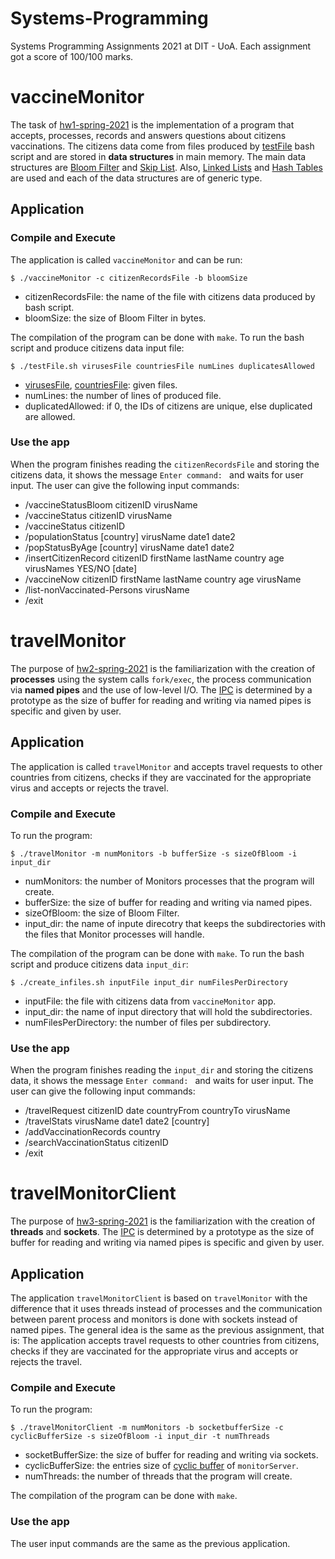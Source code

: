 # Systems-Programming
Systems Programming Assignments 2021 at DIT - UoA. Each assignment got a score of 100/100 marks.

# vaccineMonitor
The task of [hw1-spring-2021](https://github.com/AngelPn/Systems-Programming/blob/main/vaccineMonitor/hw1-spring-2021.pdf) is the implementation of a program that accepts, processes, records and answers questions about citizens vaccinations. The citizens data come from files produced by [testFile](https://github.com/AngelPn/Systems-Programming/blob/main/vaccineMonitor/testFile.sh) bash script and are stored in **data structures** in main memory. The main data structures are [Bloom Filter](https://github.com/AngelPn/Systems-Programming/tree/main/vaccineMonitor/mylib/BloomFilter) and [Skip List](https://github.com/AngelPn/Systems-Programming/tree/main/vaccineMonitor/mylib/SkipList). Also, [Linked Lists](https://github.com/AngelPn/Systems-Programming/tree/main/vaccineMonitor/mylib/LinkedList) and [Hash Tables](https://github.com/AngelPn/Systems-Programming/tree/main/vaccineMonitor/mylib/HashTable) are used and each of the data structures are of generic type. 

## Application

### Compile and Execute
The application is called `vaccineMonitor` and can be run:
```
$ ./vaccineMonitor -c citizenRecordsFile -b bloomSize
```
* citizenRecordsFile: the name of the file with citizens data produced by bash script.
* bloomSize: the size of Bloom Filter in bytes.

The compilation of the program can be done with `make`.
To run the bash script and produce citizens data input file:
```
$ ./testFile.sh virusesFile countriesFile numLines duplicatesAllowed
```
* [virusesFile](https://github.com/AngelPn/Systems-Programming/blob/main/vaccineMonitor/testFiles/virusesFile), [countriesFile](https://github.com/AngelPn/Systems-Programming/blob/main/vaccineMonitor/testFiles/countriesFile): given files.
* numLines: the number of lines of produced file.
* duplicatedAllowed: if 0, the IDs of citizens are unique, else duplicated are allowed.

### Use the app
When the program finishes reading the `citizenRecordsFile` and storing the citizens data, it shows the message `Enter command: ` and waits for user input. The user can give the following input commands:
- /vaccineStatusBloom citizenID virusName
- /vaccineStatus citizenID virusName
- /vaccineStatus citizenID
- /populationStatus [country] virusName date1 date2
- /popStatusByAge [country] virusName date1 date2
- /insertCitizenRecord citizenID firstName lastName country age virusNames YES/NO [date]
- /vaccineNow citizenID firstName lastName country age virusName
- /list-nonVaccinated-Persons virusName
- /exit

# travelMonitor
The purpose of [hw2-spring-2021](https://github.com/AngelPn/Systems-Programming/blob/main/travelMonitor/hw2-spring-2021.pdf) is the familiarization with the creation of **processes** using the system calls `fork/exec`, the process communication via **named pipes** and the use of low-level I/O. The [IPC](https://github.com/AngelPn/Systems-Programming/tree/main/travelMonitor/mylib/IPC) is determined by a prototype as the size of buffer for reading and writing via named pipes is specific and given by user.

## Application
The application is called `travelMonitor` and accepts travel requests to other countries from citizens, checks if they are vaccinated for the appropriate virus and accepts or rejects the travel.

### Compile and Execute
To run the program:
```
$ ./travelMonitor -m numMonitors -b bufferSize -s sizeOfBloom -i input_dir
```
* numMonitors: the number of Monitors processes that the program will create.
* bufferSize: the size of buffer for reading and writing via named pipes.
* sizeOfBloom: the size of Bloom Filter.
* input_dir: the name of inpute direcotry that keeps the subdirectories with the files that Monitor processes will handle.

The compilation of the program can be done with `make`.
To run the bash script and produce citizens data `input_dir`:
```
$ ./create_infiles.sh inputFile input_dir numFilesPerDirectory
```
* inputFile: the file with citizens data from `vaccineMonitor` app.
* input_dir: the name of input directory that will hold the subdirectories.
* numFilesPerDirectory: the number of files per subdirectory.

### Use the app
When the program finishes reading the `input_dir` and storing the citizens data, it shows the message `Enter command: ` and waits for user input. The user can give the following input commands:
- /travelRequest citizenID date countryFrom countryTo virusName
- /travelStats virusName date1 date2 [country]
- /addVaccinationRecords country
- /searchVaccinationStatus citizenID
- /exit

# travelMonitorClient
The purpose of [hw3-spring-2021](https://github.com/AngelPn/Systems-Programming/blob/main/travelMonitorClient/hw3-spring-2021.pdf) is the familiarization with the creation of **threads** and **sockets**. The [IPC](https://github.com/AngelPn/Systems-Programming/tree/main/travelMonitorClient/mylib/IPC) is determined by a prototype as the size of buffer for reading and writing via named pipes is specific and given by user.

## Application
The application `travelMonitorClient` is based on `travelMonitor` with the difference that it uses threads instead of processes and the communication between parent process and monitors is done with sockets instead of named pipes. The general idea is the same as the previous assignment, that is: The application accepts travel requests to other countries from citizens, checks if they are vaccinated for the appropriate virus and accepts or rejects the travel.

### Compile and Execute
To run the program:
```
$ ./travelMonitorClient -m numMonitors -b socketbufferSize -c cyclicBufferSize -s sizeOfBloom -i input_dir -t numThreads
```
* socketBufferSize: the size of buffer for reading and writing via sockets.
* cyclicBufferSize: the entries size of [cyclic buffer](https://github.com/AngelPn/Systems-Programming/tree/main/travelMonitorClient/mylib/CyclicBuffer) of `monitorServer`.
* numThreads: the number of threads that the program will create.

The compilation of the program can be done with `make`.

### Use the app
The user input commands are the same as the previous application.
